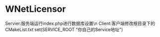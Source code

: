 # WNetLicensor
Servier:服务端运行index.php进行数据库设置\n
Client:客户端修改根目录下的CMakeList.txt set(SERVICE_ROOT "你自己的Service地址")
